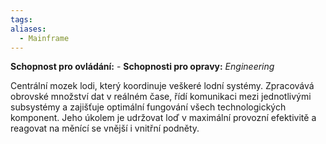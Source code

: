 ```yaml
---
tags: 
aliases:
  - Mainframe
---
```

**Schopnost pro ovládání:** -
**Schopnosti pro opravy:**  *Engineering*

Centrální mozek lodi, který koordinuje veškeré lodní systémy. Zpracovává obrovské množství dat v reálném čase, řídí komunikaci mezi jednotlivými subsystémy a zajišťuje optimální fungování všech technologických komponent. Jeho úkolem je udržovat loď v maximální provozní efektivitě a reagovat na měnící se vnější i vnitřní podněty.